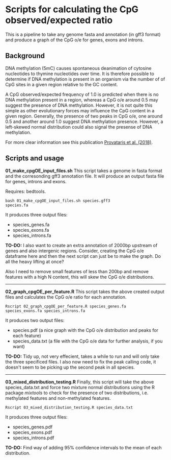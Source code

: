# Scripts for calculating the CpG observed/expected ratio 

This is a pipeline to take any genome fasta and annotation (in gff3 format) and produce a graph of the CpG o/e for genes, exons and introns. 

## Background
DNA methylation (5mC) causes spontaneous deanimation of cytosine nucleotides to thymine nucleotides over time. It is therefore possible to determine if DNA methylation is present in an organism via the number of of CpG sites in a given region relative to the GC content.

A CpG observed/expected frequency of 1.0 is predicted when there is no DNA methylation present in a region, whereas a CpG o/e around 0.5 may suggest the presence of DNA methylation. However, it is not quite this simple as other evolutionary forces may influence the CpG content in a given region. Generally, the presence of two peaks in CpG o/e, one around 0.5 and another around 1.0 suggest DNA methylation presence. However, a left-skewed normal distribution could also signal the presense of DNA methylation.

For more clear information see this publication [Provataris et al. (2018)](https://doi.org/10.1093/gbe/evy066).

## Scripts and usage

**01_make_cpgOE_input_files.sh**
This script takes a genome in fasta format and the corresonding gff3 annotation file. It will produce an output fasta file for genes, introns and exons.

Requires: bedtools.

<code>bash 01_make_cpgOE_input_files.sh species.gff3 species.fa</code>

It produces three output files:
- species_genes.fa
- species_exons.fa
- species_introns.fa

**TO-DO:** I also want to create an extra annotation of 2000bp upstream of genes and also intergenic regions. Consider, creating the CpG o/e dataframe here and then the next script can just be to make the graph. Do all the heavy lifting at once?

Also I need to remove small features of less than 200bp and remove features with a high N content, this will skew the CpG o/e distributions.

----

**02_graph_cpgOE_per_feature.R**
This script takes the above created output files and calculates the CpG o/e ratio for each annotation. 

<code>Rscript 02_graph_cpgOE_per_feature.R species_genes.fa species_exons.fa species_introns.fa </code>

It produces two output files:
- species.pdf (a nice graph with the CpG o/e distribution and peaks for each feature)
- species_data.txt (a file with the CpG o/e data for further analysis, if you want)

**TO-DO:** Tidy up, not very effecient, takes a while to run and will only take the three specificed files. I also now need to fix the peak calling code, it doesn't seem to be picking up the second peak in all species.

----

**03_mixed_distribution_testing.R**
Finally, this script will take the above species_data.txt and force two mixture normal distributions using the R package *mixtools* to check for the presence of two distributions, i.e. methylated features and non-methylated features. 

<code>Rscript 03_mixed_distribution_testing.R species_data.txt </code>

It produces three output files:
- species_genes.pdf
- species_exons.pdf
- species_introns.pdf

**TO-DO:** Find way of adding 95% confidence intervals to the mean of each distribution.
